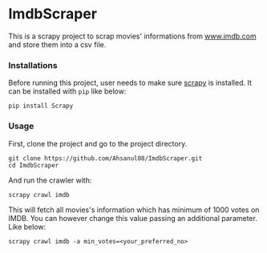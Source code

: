 
# ImdbScraper

This is a scrapy project to scrap movies' informations from www.imdb.com and store them into a csv file.  

### Installations

Before running this project, user needs to make sure [scrapy](https://scrapy.org/) is installed. It can be installed with `pip` like below:

```
pip install Scrapy
```

### Usage

First, clone the project and go to the project directory. 

```
git clone https://github.com/Ahsanul08/ImdbScraper.git
cd ImdbScraper
```

And run the crawler with:

```
scrapy crawl imdb 
```

This will fetch all movies's information which has minimum of 1000 votes on IMDB. You can however change this value passing an additional parameter. Like below: 

```
scrapy crawl imdb -a min_votes=<your_preferred_no> 
 
```
